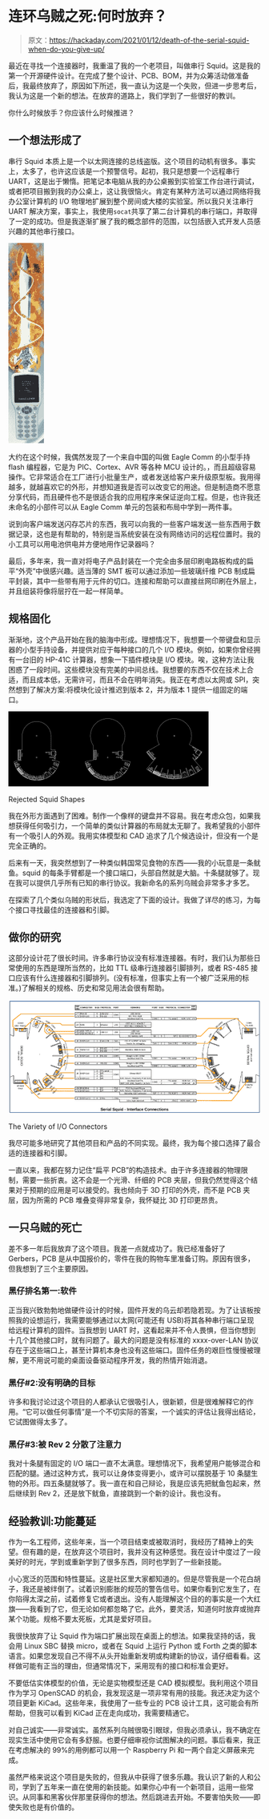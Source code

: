 # 连环乌贼之死:何时放弃？

> 原文：<https://hackaday.com/2021/01/12/death-of-the-serial-squid-when-do-you-give-up/>

最近在寻找一个连接器时，我重温了我的一个老项目，叫做串行 Squid。这是我的第一个开源硬件设计。在完成了整个设计、PCB、BOM，并为众筹活动做准备后，我最终放弃了，原因如下所述，我一直认为这是一个失败，但进一步思考后，我认为这是一个新的想法。在放弃的道路上，我们学到了一些很好的教训。

你什么时候放手？你应该什么时候推进？

## 一个想法形成了

串行 Squid 本质上是一个以太网连接的总线盗版。这个项目的动机有很多。事实上，太多了，也许这应该是一个预警信号。起初，我只是想要一个远程串行 UART，这是出于懒惰。把笔记本电脑从我的办公桌搬到实验室工作台进行调试，或者把项目搬到我的办公桌上，这让我很恼火。肯定有某种方法可以通过网络将我办公室计算机的 I/O 物理地扩展到整个房间或大楼的实验室。所以我只关注串行 UART 解决方案，事实上，我使用`socat`共享了第二台计算机的串行端口，并取得了一定的成功。但是我逐渐扩展了我的概念部件的范围，以包括嵌入式开发人员感兴趣的其他串行接口。

![](img/2ee94a3f09a5b450df6d4d3d8c04b290.png)

大约在这个时候，我偶然发现了一个来自中国的叫做 Eagle Comm 的小型手持 flash 编程器，它是为 PIC、Cortex、AVR 等各种 MCU 设计的。，而且超级容易操作。它非常适合在工厂进行小批量生产，或者发送给客户来升级原型板。我用得越多，就越喜欢它的外形，并想知道我是否可以改变它的用途。但是制造商不愿意分享代码，而且硬件也不是很适合我的应用程序来保证逆向工程。但是，也许我还未命名的小部件可以从 Eagle Comm 单元的包装和布局中学到一两件事。

说到向客户端发送闪存芯片的东西，我可以向我的一些客户端发送一些东西用于数据记录，这也是有帮助的，特别是当系统安装在没有网络访问的远程位置时。我的小工具可以用电池供电并方便地用作记录器吗？

最后，多年来，我一直对将电子产品封装在一个完全由多层印刷电路板构成的扁平“外壳”中很感兴趣。适当薄的 SMT 板可以通过添加一些玻璃纤维 PCB 制成扁平封装，其中一些带有用于元件的切口。连接和帮助可以直接丝网印刷在外层上，并且组装将像将层拧在一起一样简单。

## 规格固化

渐渐地，这个产品开始在我的脑海中形成。理想情况下，我想要一个带键盘和显示器的小型手持设备，并提供对应于每种接口的几个 I/O 模块。例如，如果你曾经拥有一台旧的 HP-41C 计算器，想象一下插件模块是 I/O 模块。唉，这种方法让我困惑了一段时间。这些模块没有完美的中间总线。我想要的东西不仅在技术上合适，而且成本低，无需许可，而且不会在明年消失。我正在考虑以太网或 SPI，突然想到了解决方案:将模块化设计推迟到版本 2，并为版本 1 提供一组固定的端口。

![](img/4ecaef4a9f08e4f78243969e4f35b7e9.png)

Rejected Squid Shapes

我在外形方面遇到了困难。制作一个像样的键盘并不容易。我在考虑众包，如果我想获得任何吸引力，一个简单的类似计算器的布局就太无聊了。我希望我的小部件有一个吸引人的外观。我用实体模型和 CAD 追求了几个候选设计，但没有一个是完全正确的。

后来有一天，我突然想到了一种类似韩国常见食物的东西——我的小玩意是一条鱿鱼。squid 的每条手臂都是一个接口端口，头部自然就是大脑。十条腿就够了。现在我可以提供几乎所有已知的串行协议。我新命名的系列乌贼会非常多才多艺。

在探索了几个类似乌贼的形状后，我选定了下面的设计。我做了详尽的练习，为每个接口寻找最佳的连接器和引脚。

## 做你的研究

这部分设计花了很长时间。许多串行协议没有标准连接器。有时，我们认为那些日常使用的东西是理所当然的，比如 TTL 级串行连接器引脚排列，或者 RS-485 接口应该有什么连接器和引脚排列。(没有标准，但事实上有一个被广泛采用的标准。)了解相关的规格、历史和常见用法会很有帮助。

![](img/0b367a5641d398ccebd67a4cce9854e8.png)

The Variety of I/O Connectors

我尽可能多地研究了其他项目和产品的不同实现。最终，我为每个接口选择了最合适的连接器和引脚。

一直以来，我都在努力记住“扁平 PCB”的构造技术。由于许多连接器的物理限制，需要一些折衷。这不会是一个光滑、纤细的 PCB 夹层，但我仍然觉得这个结果对于预期的应用是可以接受的。我也倾向于 3D 打印的外壳，而不是 PCB 夹层，因为所需的 PCB 堆叠变得非常复杂，我怀疑比 3D 打印更昂贵。

## 一只乌贼的死亡

差不多一年后我放弃了这个项目。我差一点就成功了。我已经准备好了 Gerbers，PCB 是从中国报价的，零件在我的购物车里准备订购。原因有很多，但我想到了三个主要原因。

### 黑仔排名第一:软件

正当我兴致勃勃地做硬件设计的时候，固件开发的乌云却若隐若现。为了让该板按照我的设想运行，我需要能够通过以太网(可能还有 USB)将其各种串行端口呈现给远程计算机的固件。当我想到 UART 时，这看起来并不令人畏惧，但当你想到十几个其他接口时，就有问题了。最大的问题是没有标准的 xxxx-over-LAN 协议存在于这些端口上，甚至计算机本身也没有这些端口。固件任务的艰巨性慢慢被理解，更不用说可能的桌面设备驱动程序开发，我的热情开始消退。

### 黑仔#2:没有明确的目标

许多和我讨论过这个项目的人都承认它很吸引人，很新颖，但是很难解释它的作用。“它可以做任何事情”是一个不切实际的答案，一个诚实的评估让我得出结论，它试图做得太多了。

### 黑仔#3:被 Rev 2 分散了注意力

我对十条腿有固定的 I/O 端口一直不太满意。理想情况下，我希望用户能够混合和匹配的腿。通过这种方式，我可以让身体变得更小，或许可以摆脱基于 10 条腿生物的外形。四五条腿就够了。我一直在和自己辩论，我是应该先把鱿鱼包起来，然后继续到 Rev 2，还是放下鱿鱼，直接跳到一个新的设计。我也没有。

## 经验教训:功能蔓延

作为一名工程师，这些年来，当一个项目结束或被取消时，我经历了精神上的失望。但有趣的是，在放弃这个项目时，我并没有这种感觉。我在设计中度过了一段美好的时光，学到或重新学到了很多东西，同时也学到了一些新技能。

小心宽泛的范围和特性蔓延。这是社区里大家都知道的。但是尽管我是一个花白胡子，我还是被绊倒了。试着识别膨胀的规范的警告信号。如果你看到它发生了，在你陷得太深之前，试着修复它或者退出。没有人能理解这个目的的事实是一个大红旗——我看到了它，但无论如何都忽略了它。此外，要灵活，知道何时放弃或抛弃某个功能。规格不要太死板，尤其是爱好项目。

我很快放弃了让 Squid 作为端口扩展出现在桌面上的想法。如果我坚持的话，我会用 Linux SBC 替换 micro，或者在 Squid 上运行 Python 或 Forth 之类的脚本语言。如果您发现自己不得不从头开始重新发明或构建新的协议，请仔细看看。这样做可能有正当的理由，但通常情况下，采用现有的接口和标准会更好。

不要低估实体模型的价值，无论是实物模型还是 CAD 模拟模型。我利用这个项目作为学习 OpenSCAD 的机会，我发现这是一项非常有用的技能。我还决定为这个项目更新 KiCad。这些年来，我使用了一些专业的 PCB 设计工具，这可能会有所帮助，但我可以看到 KiCad 正在走向成功，我需要精通它。

对自己诚实——非常诚实。虽然系列乌贼很吸引眼球，但我必须承认，我不确定在现实生活中使用它会有多舒服。也要仔细审视你试图解决的问题。事后看来，我正在考虑解决的 99%的用例都可以用一个 Raspberry Pi 和一两个自定义屏蔽来完成。

虽然严格来说这个项目是失败的，但我从中获得了很多乐趣。我认识了新的人和公司，学到了五年来一直在使用的新技能。如果你心中有一个新项目，运用一些常识。从同事和黑客伙伴那里获得你的想法。然后跳进去开始。不要害怕失败——即使失败也是有价值的。